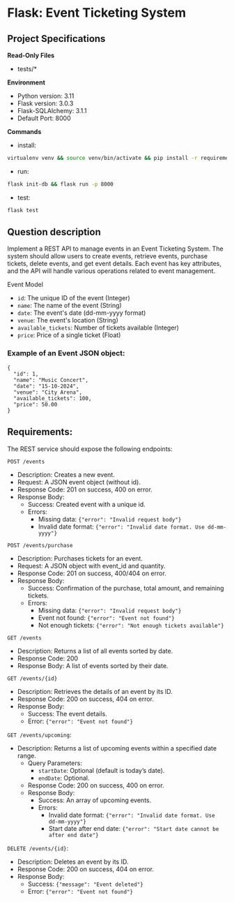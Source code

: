 # Flask: Event Ticketing System

## Project Specifications

**Read-Only Files**

- tests/\*

**Environment**

- Python version: 3.11
- Flask version: 3.0.3
- Flask-SQLAlchemy: 3.1.1
- Default Port: 8000

**Commands**

- install:

```bash
virtualenv venv && source venv/bin/activate && pip install -r requirements.txt
```

- run:

```bash
flask init-db && flask run -p 8000
```

- test:

```bash
flask test
```

## Question description

Implement a REST API to manage events in an Event Ticketing System. The system should allow users to create events, retrieve events, purchase tickets, delete events, and get event details. Each event has key attributes, and the API will handle various operations related to event management.

Event Model

- `id`: The unique ID of the event (Integer)
- `name`: The name of the event (String)
- `date`: The event's date (dd-mm-yyyy format)
- `venue`: The event's location (String)
- `available_tickets`: Number of tickets available (Integer)
- `price`: Price of a single ticket (Float)

### Example of an Event JSON object:

```
{
  "id": 1,
  "name": "Music Concert",
  "date": "15-10-2024",
  "venue": "City Arena",
  "available_tickets": 100,
  "price": 50.00
}
```

## Requirements:

The REST service should expose the following endpoints:

`POST /events`

- Description: Creates a new event.
- Request: A JSON event object (without id).
- Response Code: 201 on success, 400 on error.
- Response Body:
  - Success: Created event with a unique id.
  - Errors:
    - Missing data: `{"error": "Invalid request body"}`
    - Invalid date format: `{"error": "Invalid date format. Use dd-mm-yyyy"}`

`POST /events/purchase`

- Description: Purchases tickets for an event.
- Request: A JSON object with event_id and quantity.
- Response Code: 201 on success, 400/404 on error.
- Response Body:
  - Success: Confirmation of the purchase, total amount, and remaining tickets.
  - Errors:
    - Missing data: `{"error": "Invalid request body"}`
    - Event not found: `{"error": "Event not found"}`
    - Not enough tickets: `{"error": "Not enough tickets available"}`

`GET /events`

- Description: Returns a list of all events sorted by date.
- Response Code: 200
- Response Body: A list of events sorted by their date.

`GET /events/{id}`

- Description: Retrieves the details of an event by its ID.
- Response Code: 200 on success, 404 on error.
- Response Body:
  - Success: The event details.
  - Error: `{"error": "Event not found"}`

`GET /events/upcoming`:

- Description: Returns a list of upcoming events within a specified date range.
  - Query Parameters:
    - `startDate`: Optional (default is today’s date).
    - `endDate`: Optional.
  - Response Code: 200 on success, 400 on error.
  - Response Body:
    - Success: An array of upcoming events.
    - Errors:
      - Invalid date format: `{"error": "Invalid date format. Use dd-mm-yyyy"}`
      - Start date after end date: `{"error": "Start date cannot be after end date"}`

`DELETE /events/{id}`:

- Description: Deletes an event by its ID.
- Response Code: 200 on success, 404 on error.
- Response Body:
  - Success: `{"message": "Event deleted"}`
  - Error: `{"error": "Event not found"}`
